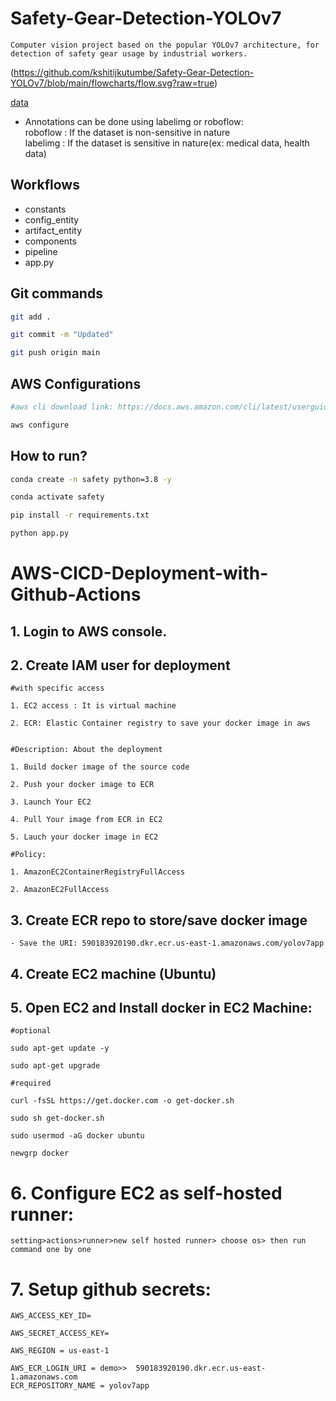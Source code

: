 # Safety-Gear-Detection-YOLOv7
`Computer vision project based on the popular YOLOv7 architecture, for detection of safety gear usage by industrial workers.`

(https://github.com/kshitijkutumbe/Safety-Gear-Detection-YOLOv7/blob/main/flowcharts/flow.svg?raw=true)

[data](https://drive.google.com/file/d/1JYXz31maSgzLfsK9dX6vvpQ4UJdAv2fj/view?usp=drive_link)

- Annotations can be done using labelimg or roboflow: <br>
  roboflow : If the dataset is non-sensitive in nature <br>
  labelimg : If the dataset is sensitive in nature(ex: medical data, health data) <br>

## Workflows

 - constants
 - config_entity
 - artifact_entity
 - components
 - pipeline
 - app.py



## Git commands

```bash
git add .

git commit -m "Updated"

git push origin main
```


## AWS Configurations

```bash
#aws cli download link: https://docs.aws.amazon.com/cli/latest/userguide/getting-started-install.html

aws configure
```


## How to run?

```bash
conda create -n safety python=3.8 -y
```

```bash
conda activate safety
```

```bash
pip install -r requirements.txt
```

```bash
python app.py
```


# AWS-CICD-Deployment-with-Github-Actions

## 1. Login to AWS console.

## 2. Create IAM user for deployment

	#with specific access

	1. EC2 access : It is virtual machine

	2. ECR: Elastic Container registry to save your docker image in aws


	#Description: About the deployment

	1. Build docker image of the source code

	2. Push your docker image to ECR

	3. Launch Your EC2 

	4. Pull Your image from ECR in EC2

	5. Lauch your docker image in EC2

	#Policy:

	1. AmazonEC2ContainerRegistryFullAccess

	2. AmazonEC2FullAccess

	
## 3. Create ECR repo to store/save docker image
    - Save the URI: 590183920190.dkr.ecr.us-east-1.amazonaws.com/yolov7app
	

	
## 4. Create EC2 machine (Ubuntu) 

## 5. Open EC2 and Install docker in EC2 Machine:
	
	
	#optional

	sudo apt-get update -y

	sudo apt-get upgrade
	
	#required

	curl -fsSL https://get.docker.com -o get-docker.sh

	sudo sh get-docker.sh

	sudo usermod -aG docker ubuntu

	newgrp docker
	
# 6. Configure EC2 as self-hosted runner:
    setting>actions>runner>new self hosted runner> choose os> then run command one by one


# 7. Setup github secrets:

    AWS_ACCESS_KEY_ID=

    AWS_SECRET_ACCESS_KEY=

    AWS_REGION = us-east-1

    AWS_ECR_LOGIN_URI = demo>>  590183920190.dkr.ecr.us-east-1.amazonaws.com
    ECR_REPOSITORY_NAME = yolov7app

